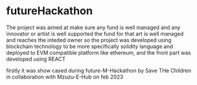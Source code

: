 # futureHackathon

The project was aimed at make sure any fund is well managed and any innovator
or artist is well supported the fund for that art is well managed and
reaches the inteded owner so 
the project was developed using blockchain technology
to be more specifically solidity language and deployed to EVM compatible platform like ethereum,
and the front part was developed using REACT 

firstly it was show cased during future-M-Hackathon by Save THe Children in collaboration with Mzuzu-E-Hub on feb 2023



